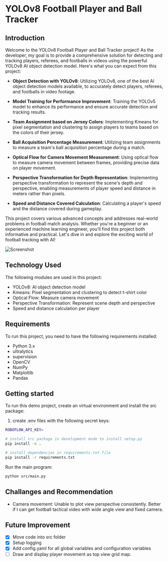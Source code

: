 # YOLOv8 Football Player and Ball Tracker

## Introduction

Welcome to the YOLOv8 Football Player and Ball Tracker project! As the developer, my goal is to provide a comprehensive solution for detecting and tracking players, referees, and footballs in videos using the powerful YOLOv8 AI object detection model. Here's what you can expect from this project:

- **Object Detection with YOLOv8**:
  Utilizing YOLOv8, one of the best AI object detection models available, to accurately detect players, referees, and footballs in video footage.

- **Model Training for Performance Improvement**:
  Training the YOLOv5 model to enhance its performance and ensure accurate detection and tracking results.

- **Team Assignment based on Jersey Colors**:
  Implementing Kmeans for pixel segmentation and clustering to assign players to teams based on the colors of their jersey.

- **Ball Acquisition Percentage Measurement**:
  Utilizing team assignments to measure a team's ball acquisition percentage during a match.

- **Optical Flow for Camera Movement Measurement**:
  Using optical flow to measure camera movement between frames, providing precise data on player movement.

- **Perspective Transformation for Depth Representation**:
  Implementing perspective transformation to represent the scene's depth and perspective, enabling measurements of player speed and distance in meters rather than pixels.

- **Speed and Distance Covered Calculation**:
  Calculating a player's speed and the distance covered during gameplay.

This project covers various advanced concepts and addresses real-world problems in football match analysis. Whether you're a beginner or an experienced machine learning engineer, you'll find this project both informative and practical. Let's dive in and explore the exciting world of football tracking with AI!

![Screenshot](img/project_screenshot.png)

## Technology Used

The following modules are used in this project:

- YOLOv8: AI object detection model
- Kmeans: Pixel segmentation and clustering to detect t-shirt color
- Optical Flow: Measure camera movement
- Perspective Transformation: Represent scene depth and perspective
- Speed and distance calculation per player

## Requirements

To run this project, you need to have the following requirements installed:

- Python 3.x
- ultralytics
- supervision
- OpenCV
- NumPy
- Matplotlib
- Pandas

## Getting started

To run this demo project, create an virtual environment and install the src package:

1. create .env files with the following secret keys:

```bash
ROBOFLOW_API_KEY=
```

```bash
# install src package in development mode to install setup.py
pip install -e .

# install dependencies in requirements.txt file
pip install -r requirements.txt
```

Run the main program:

```bash
python src/main.py
```

## Challanges and Recommendation

- Camera movement: Unable to plot view perspective consistently. Better if I can get football tactical video with wide angle view and fixed camera.

## Future Improvement

- [x] Move code into src folder
- [x] Setup logging
- [x] Add config.yaml for all global variables and configuration variables
- [ ] Draw and display player movement as top view grid map.
